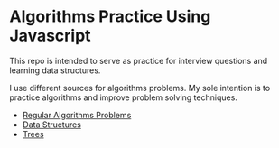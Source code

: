 # Algorithms Practice Using Javascript

This repo is intended to serve as practice for interview 
questions and learning data structures.

I use different sources for algorithms problems. 
My sole intention is to practice algorithms and improve problem solving 
techniques. 

* [Regular Algorithms Problems](https://github.com/altairn5/Algorithms-Practice/tree/master/regularAlgorithmProblems) 
* [Data Structures](https://github.com/altairn5/Algorithms-Practice/tree/master/dataStructures) 
* [Trees](https://github.com/altairn5/Algorithms-Practice/tree/master/dataStructures/trees) 
